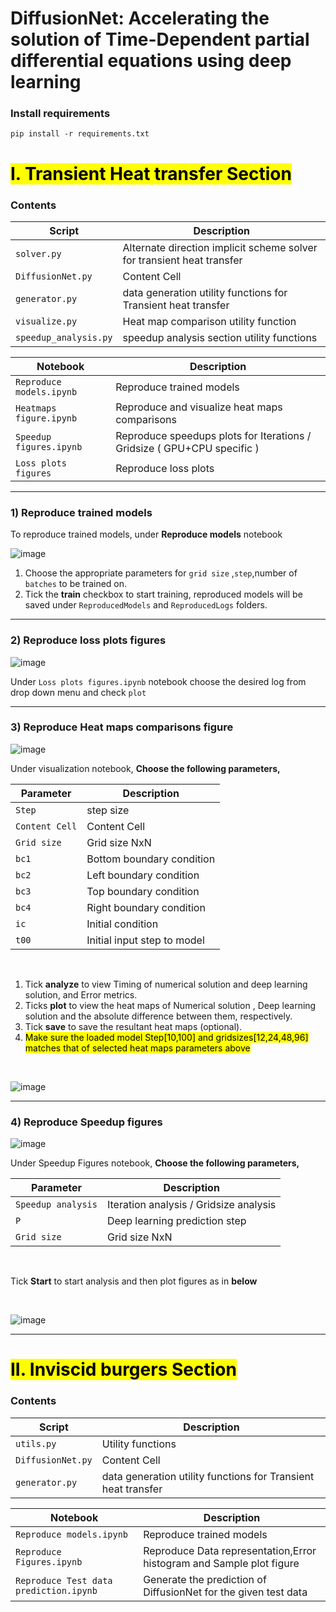 # **DiffusionNet**: Accelerating the solution of Time-Dependent partial differential equations using deep learning


### Install requirements
`
pip install -r requirements.txt
`



# <mark> **I. Transient Heat transfer Section**  </mark>

### Contents

| Script| Description |
| ------------- | ------------- |
| `solver.py`  |  Alternate direction implicit scheme solver for transient heat transfer  |
| `DiffusionNet.py`  | Content Cell  |
| `generator.py`  |  data generation utility functions for Transient heat transfer  |
| `visualize.py`  | Heat map comparison utility function |
|`speedup_analysis.py` |speedup analysis section utility functions |


| Notebook| Description |
| ------------- | ------------- |
| `Reproduce models.ipynb`  |  Reproduce trained models  |
| `Heatmaps figure.ipynb`  | Reproduce and visualize heat maps comparisons |
| `Speedup figures.ipynb`  |  Reproduce speedups plots for Iterations / Gridsize ( GPU+CPU specific )  |
|`Loss plots figures` |Reproduce loss plots|
____
### 1) Reproduce trained models

To reproduce trained models, under **Reproduce models** notebook

![image](https://i.imgur.com/3QsCoMW.png)

1) Choose the appropriate parameters for `grid size` ,`step`,number of `batches` to be trained on.
2)  Tick the **train** checkbox to start training, reproduced models will be saved under `ReproducedModels` and `ReproducedLogs` folders.
___

### 2) Reproduce loss plots figures

![image](https://i.imgur.com/XyC8gEx.png)

Under `Loss plots figures.ipynb` notebook choose the desired log from drop down menu and check `plot`
___
### 3) Reproduce Heat maps comparisons figure


![image](https://i.imgur.com/yAJV3wj.png)

Under visualization notebook, **Choose the following parameters,** 

| Parameter  | Description |
| ------------- | ------------- |
| `Step`  |  step size  |
| `Content Cell`  | Content Cell  |
|`Grid size` | Grid size NxN|
|`bc1` | Bottom boundary condition|
|`bc2` | Left boundary condition|
|`bc3` | Top boundary condition|
|`bc4` | Right boundary condition|
|`ic`  | Initial condition|
|`t00` | Initial input step to model|

<br>

1) Tick **analyze** to view Timing of numerical solution and deep learning solution, and Error metrics.
2) Ticks **plot** to view the heat maps of Numerical solution , Deep learning solution and the absolute difference between them, respectively. 
3) Tick **save** to save the resultant heat maps (optional).
4) <mark>Make sure the loaded model Step[10,100] and gridsizes[12,24,48,96] matches that of selected heat maps parameters above <mark>

<br>

![image](https://i.imgur.com/wImxA0A.png)


___


### 4) Reproduce Speedup figures


![image](https://i.imgur.com/CLCqAaX.png)

Under Speedup Figures notebook, **Choose the following parameters,** 

| Parameter  | Description |
| ------------- | ------------- |
| `Speedup analysis`  |  Iteration analysis / Gridsize analysis  |
| `P`  | Deep learning prediction step  |
|`Grid size` | Grid size NxN|


<br>

Tick **Start** to start analysis and then plot figures as in **below**


<br>

![image](https://i.imgur.com/gNfOtI7.png)


___


# <mark>  **II. Inviscid burgers Section** </mark>

### Contents

| Script| Description |
| ------------- | ------------- |
| `utils.py`  |  Utility functions   |
| `DiffusionNet.py`  | Content Cell  |
| `generator.py`  |  data generation utility functions for Transient heat transfer  |



| Notebook| Description |
| ------------- | ------------- |
| `Reproduce models.ipynb`  |  Reproduce trained models  |
| `Reproduce Figures.ipynb`  | Reproduce Data representation,Error histogram and Sample plot figure |
| `Reproduce Test data prediction.ipynb`  |  Generate the prediction of DiffusionNet for the given test data  |




